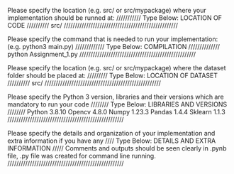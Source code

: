 Please specify the location (e.g. src/ or src/mypackage) 
where your implementation should be runned at:
/////////// Type Below: LOCATION OF CODE //////////
src/
///////////////////////////////////////////////////


Please specify the command that is needed 
to run your implementation:
(e.g. python3 main.py)
///////////// Type Below: COMPILATION //////////////
python Assignment_1.py
////////////////////////////////////////////////////

Please specify the location (e.g. src/ or src/mypackage)
where the dataset folder should be placed at:
///////// Type Below: LOCATION OF DATASET //////////
src/
////////////////////////////////////////////////////

Please specify the Python 3 version, libraries and
their versions which are mandatory to run your code
//////// Type Below: LIBRARIES AND VERSIONS ////////
Python 3.8.10
Opencv 4.8.0
Numpy 1.23.3
Pandas 1.4.4
Sklearn 1.1.3
////////////////////////////////////////////////////

Please specify the details and organization of your
implementation and extra information if you have any
//// Type Below: DETAILS AND EXTRA INFORMATION /////
Comments and outputs should be seen clearly in .pynb file, .py file was created for command line running.
////////////////////////////////////////////////////